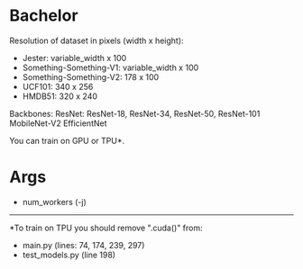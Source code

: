 # Bachelor

Resolution of dataset in pixels (width x height):
- Jester: variable_width x 100
- Something-Something-V1: variable_width x 100
- Something-Something-V2: 178 x 100
- UCF101: 340 x 256
- HMDB51: 320 x 240

Backbones:
ResNet: ResNet-18, ResNet-34, ResNet-50, ResNet-101
MobileNet-V2
EfficientNet

You can train on GPU or TPU*.

# Args
- num_workers (-j)
_____________________________________________________________________________________________

*To train on TPU you should remove ".cuda()" from:
- main.py (lines: 74, 174, 239, 297)
- test_models.py (line 198)